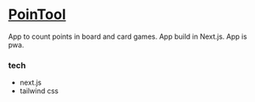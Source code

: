 # [PoinTool](https://punktool.vercel.app)
App to count points in board and card games. App build in Next.js. App is pwa. 


### tech
- next.js
- tailwind css
